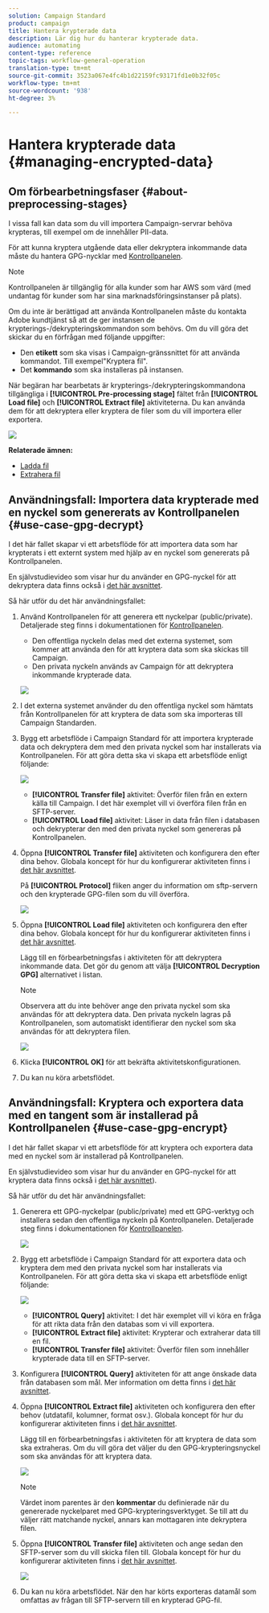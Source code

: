 ```yaml
---
solution: Campaign Standard
product: campaign
title: Hantera krypterade data
description: Lär dig hur du hanterar krypterade data.
audience: automating
content-type: reference
topic-tags: workflow-general-operation
translation-type: tm+mt
source-git-commit: 3523a067e4fc4b1d22159fc93171fd1e0b32f05c
workflow-type: tm+mt
source-wordcount: '938'
ht-degree: 3%

---
```



# Hantera krypterade data {#managing-encrypted-data}

## Om förbearbetningsfaser {#about-preprocessing-stages}

I vissa fall kan data som du vill importera Campaign-servrar behöva krypteras, till exempel om de innehåller PII-data.

För att kunna kryptera utgående data eller dekryptera inkommande data måste du hantera GPG-nycklar med [Kontrollpanelen](https://docs.adobe.com/content/help/sv-SE/control-panel/using/instances-settings/gpg-keys-management.html).

>[!NOTE]
>
>Kontrollpanelen är tillgänglig för alla kunder som har AWS som värd (med undantag för kunder som har sina marknadsföringsinstanser på plats).

Om du inte är berättigad att använda Kontrollpanelen måste du kontakta Adobe kundtjänst så att de ger instansen de krypterings-/dekrypteringskommandon som behövs. Om du vill göra det skickar du en förfrågan med följande uppgifter:

* Den **etikett** som ska visas i Campaign-gränssnittet för att använda kommandot. Till exempel&quot;Kryptera fil&quot;.
* Det **kommando** som ska installeras på instansen.

När begäran har bearbetats är krypterings-/dekrypteringskommandona tillgängliga i **[!UICONTROL Pre-processing stage]** fältet från **[!UICONTROL Load file]** och **[!UICONTROL Extract file]** aktiviteterna. Du kan använda dem för att dekryptera eller kryptera de filer som du vill importera eller exportera.

![](assets/preprocessing-encryption.png)

**Relaterade ämnen:**

* [Ladda fil](../../automating/using/load-file.md)
* [Extrahera fil](../../automating/using/extract-file.md)

## Användningsfall: Importera data krypterade med en nyckel som genererats av Kontrollpanelen {#use-case-gpg-decrypt}

I det här fallet skapar vi ett arbetsflöde för att importera data som har krypterats i ett externt system med hjälp av en nyckel som genererats på Kontrollpanelen.

En självstudievideo som visar hur du använder en GPG-nyckel för att dekryptera data finns också i [det här avsnittet](https://experienceleague.adobe.com/docs/campaign-standard-learn/control-panel/instance-settings/gpg-key-management/decrypting-data.html?lang=en#instance-settings).

Så här utför du det här användningsfallet:

1. Använd Kontrollpanelen för att generera ett nyckelpar (public/private). Detaljerade steg finns i dokumentationen för [Kontrollpanelen](https://docs.adobe.com/content/help/en/control-panel/using/instances-settings/gpg-keys-management.html#decrypting-data).

   * Den offentliga nyckeln delas med det externa systemet, som kommer att använda den för att kryptera data som ska skickas till Campaign.
   * Den privata nyckeln används av Campaign för att dekryptera inkommande krypterade data.

   ![](assets/gpg_generate.png)

1. I det externa systemet använder du den offentliga nyckel som hämtats från Kontrollpanelen för att kryptera de data som ska importeras till Campaign Standarden.

1. Bygg ett arbetsflöde i Campaign Standard för att importera krypterade data och dekryptera dem med den privata nyckel som har installerats via Kontrollpanelen. För att göra detta ska vi skapa ett arbetsflöde enligt följande:

   ![](assets/gpg_workflow.png)

   * **[!UICONTROL Transfer file]** aktivitet: Överför filen från en extern källa till Campaign. I det här exemplet vill vi överföra filen från en SFTP-server.
   * **[!UICONTROL Load file]** aktivitet: Läser in data från filen i databasen och dekrypterar den med den privata nyckel som genereras på Kontrollpanelen.

1. Öppna **[!UICONTROL Transfer file]** aktiviteten och konfigurera den efter dina behov. Globala koncept för hur du konfigurerar aktiviteten finns i [det här avsnittet](../../automating/using/load-file.md).

   På **[!UICONTROL Protocol]** fliken anger du information om sftp-servern och den krypterade GPG-filen som du vill överföra.

   ![](assets/gpg_transfer.png)

1. Öppna **[!UICONTROL Load file]** aktiviteten och konfigurera den efter dina behov. Globala koncept för hur du konfigurerar aktiviteten finns i [det här avsnittet](../../automating/using/load-file.md).

   Lägg till en förbearbetningsfas i aktiviteten för att dekryptera inkommande data. Det gör du genom att välja **[!UICONTROL Decryption GPG]** alternativet i listan.

   >[!NOTE]
   >
   >Observera att du inte behöver ange den privata nyckel som ska användas för att dekryptera data. Den privata nyckeln lagras på Kontrollpanelen, som automatiskt identifierar den nyckel som ska användas för att dekryptera filen.

   ![](assets/gpg_load.png)

1. Klicka **[!UICONTROL OK]** för att bekräfta aktivitetskonfigurationen.

1. Du kan nu köra arbetsflödet.

## Användningsfall: Kryptera och exportera data med en tangent som är installerad på Kontrollpanelen {#use-case-gpg-encrypt}

I det här fallet skapar vi ett arbetsflöde för att kryptera och exportera data med en nyckel som är installerad på Kontrollpanelen.

En självstudievideo som visar hur du använder en GPG-nyckel för att kryptera data finns också i [det här avsnittet](https://experienceleague.adobe.com/docs/campaign-standard-learn/control-panel/instance-settings/gpg-key-management/using-a-gpg-key-to-encrypt-data.html?lang=en#instance-settings)).

Så här utför du det här användningsfallet:

1. Generera ett GPG-nyckelpar (public/private) med ett GPG-verktyg och installera sedan den offentliga nyckeln på Kontrollpanelen. Detaljerade steg finns i dokumentationen för [Kontrollpanelen](https://docs.adobe.com/content/help/en/control-panel/using/instances-settings/gpg-keys-management.html#encrypting-data).

   ![](assets/gpg_install.png)

1. Bygg ett arbetsflöde i Campaign Standard för att exportera data och kryptera dem med den privata nyckel som har installerats via Kontrollpanelen. För att göra detta ska vi skapa ett arbetsflöde enligt följande:

   ![](assets/gpg-workflow-export.png)

   * **[!UICONTROL Query]** aktivitet: I det här exemplet vill vi köra en fråga för att rikta data från den databas som vi vill exportera.
   * **[!UICONTROL Extract file]** aktivitet: Krypterar och extraherar data till en fil.
   * **[!UICONTROL Transfer file]** aktivitet: Överför filen som innehåller krypterade data till en SFTP-server.

1. Konfigurera **[!UICONTROL Query]** aktiviteten för att ange önskade data från databasen som mål. Mer information om detta finns i [det här avsnittet](../../automating/using/query.md).

1. Öppna **[!UICONTROL Extract file]** aktiviteten och konfigurera den efter behov (utdatafil, kolumner, format osv.). Globala koncept för hur du konfigurerar aktiviteten finns i [det här avsnittet](../../automating/using/extract-file.md).

   Lägg till en förbearbetningsfas i aktiviteten för att kryptera de data som ska extraheras. Om du vill göra det väljer du den GPG-krypteringsnyckel som ska användas för att kryptera data.

   ![](assets/gpg-extract-stage.png)

   >[!NOTE]
   >
   >Värdet inom parentes är den **kommentar** du definierade när du genererade nyckelparet med GPG-krypteringsverktyget. Se till att du väljer rätt matchande nyckel, annars kan mottagaren inte dekryptera filen.

1. Öppna **[!UICONTROL Transfer file]** aktiviteten och ange sedan den SFTP-server som du vill skicka filen till. Globala koncept för hur du konfigurerar aktiviteten finns i [det här avsnittet](../../automating/using/transfer-file.md).

   ![](assets/gpg-transfer-encrypt.png)

1. Du kan nu köra arbetsflödet. När den har körts exporteras datamål som omfattas av frågan till SFTP-servern till en krypterad GPG-fil.

